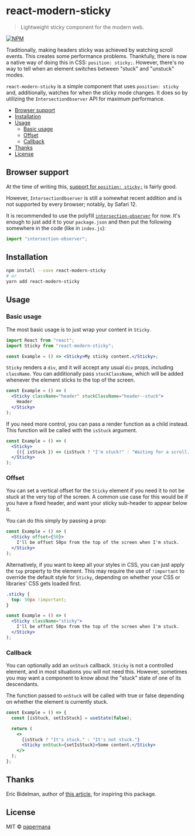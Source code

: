 # react-modern-sticky

> Lightweight sticky component for the modern web.

[![NPM](https://img.shields.io/npm/v/react-modern-sticky.svg)](https://www.npmjs.com/package/react-modern-sticky)

Traditionally, making headers sticky was achieved by watching scroll events. This creates some performance problems. Thankfully, there is now a native way of doing this in CSS: `position: sticky;`. However, there's no way to tell when an element switches between "stuck" and "unstuck" modes.

`react-modern-sticky` is a simple component that uses `position: sticky` and, additionally, watches for when the sticky mode changes. It does so by utilizing the `IntersectionObserver` API for maximum performance.

- [Browser support](#browser-support)
- [Installation](#installation)
- [Usage](#usage)
  - [Basic usage](#basic-usage)
  - [Offset](#offset)
  - [Callback](#callback)
- [Thanks](#thanks)
- [License](#license)

## Browser support

At the time of writing this, [support for `position: sticky;`](https://caniuse.com/#feat=css-sticky) is fairly good.

However, `IntersectionObserver` is still a somewhat recent addition and is not supported by every browser; notably, by Safari 12.

It is recommended to use the polyfill [`intersection-observer`](https://www.npmjs.com/package/intersection-observer) for now. It's enough to just add it to your `package.json` and then put the following somewhere in the code (like in `index.js`):

```js
import "intersection-observer";
```

## Installation

```bash
npm install --save react-modern-sticky
# or
yarn add react-modern-sticky
```

## Usage

### Basic usage

The most basic usage is to just wrap your content in `Sticky`.

```jsx
import React from "react";
import Sticky from "react-modern-sticky";

const Example = () => <Sticky>My sticky content.</Sticky>;
```

`Sticky` renders a `div`, and it will accept any usual `div` props, including `className`. You can additionally pass `stuckClassName`, which will be added whenever the element sticks to the top of the screen.

```jsx
const Example = () => (
  <Sticky className="header" stuckClassName="header--stuck">
    Header
  </Sticky>
);
```

If you need more control, you can pass a render function as a child instead. This function will be called with the `isStuck` argument.

```jsx
const Example = () => (
  <Sticky>
    {({ isStuck }) => (isStuck ? "I'm stuck!" : "Waiting for a scroll...")}
  </Sticky>
);
```

### Offset

You can set a vertical offset for the `Sticky` element if you need it to not be stuck at the very top of the screen. A common use case for this would be if you have a fixed header, and want your sticky sub-header to appear below it.

You can do this simply by passing a prop:

```jsx
const Example = () => (
  <Sticky offset={50}>
    I'll be offset 50px from the top of the screen when I'm stuck.
  </Sticky>
);
```

Alternatively, if you want to keep all your styles in CSS, you can just apply the `top` property to the element. This may require the use of `!important` to override the default style for `Sticky`, depending on whether your CSS or libraries' CSS gets loaded first.

```css
.sticky {
  top: 50px !important;
}
```

```jsx
const Example = () => (
  <Sticky className="sticky">
    I'll be offset 50px from the top of the screen when I'm stuck.
  </Sticky>
);
```

### Callback

You can optionally add an `onStuck` callback. `Sticky` is not a controlled element, and in most situations you will not need this. However, sometimes you may want a component to know about the "stuck" state of one of its descendants.

The function passed to `onStuck` will be called with true or false depending on whether the element is currently stuck.

```jsx
const Example = () => {
  const [isStuck, setIsStuck] = useState(false);

  return (
    <>
      {isStuck ? "It's stuck." : "It's not stuck."}
      <Sticky onStuck={setIsStuck}>Some content.</Sticky>
    </>
  );
};
```

## Thanks

Eric Bidelman, author of [this article](https://developers.google.com/web/updates/2017/09/sticky-headers), for inspiring this package.

## License

MIT © [papermana](https://github.com/papermana)

